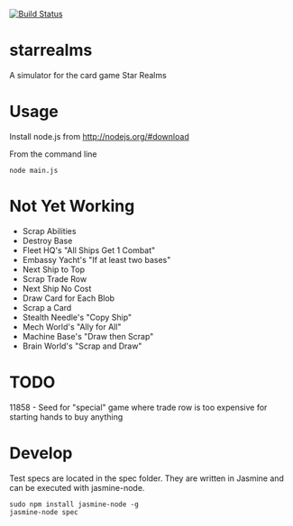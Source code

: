[![Build Status](https://travis-ci.org/josschne/starrealms.svg?branch=master)](https://travis-ci.org/josschne/starrealms)

starrealms
==========

A simulator for the card game Star Realms

Usage
=====

Install node.js from http://nodejs.org/#download

From the command line
```
node main.js
```

Not Yet Working
===============
- Scrap Abilities
- Destroy Base
- Fleet HQ's "All Ships Get 1 Combat"
- Embassy Yacht's "If at least two bases"
- Next Ship to Top
- Scrap Trade Row
- Next Ship No Cost
- Draw Card for Each Blob
- Scrap a Card
- Stealth Needle's "Copy Ship"
- Mech World's "Ally for All"
- Machine Base's "Draw then Scrap"
- Brain World's "Scrap and Draw"

TODO
=====
11858 - Seed for "special" game where trade row is too expensive for starting hands to buy anything


Develop
=======

Test specs are located in the spec folder.  They are written in Jasmine and can be executed with jasmine-node.
```
sudo npm install jasmine-node -g
jasmine-node spec
```
